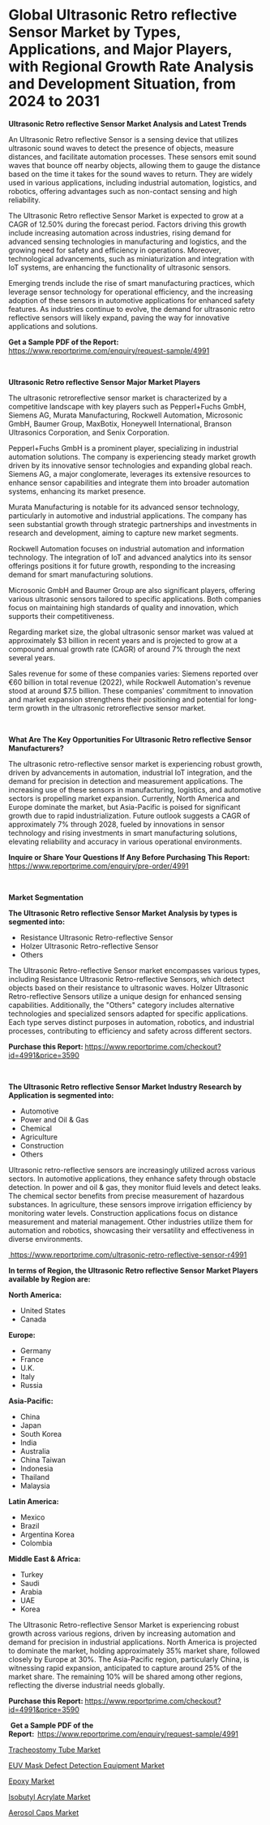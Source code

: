 <p><h1>Global Ultrasonic Retro reflective Sensor Market by Types, Applications, and Major Players, with Regional Growth Rate Analysis and Development Situation, from 2024 to 2031</h1></p><p><strong>Ultrasonic Retro reflective Sensor Market Analysis and Latest Trends</strong></p>
<p><p>An Ultrasonic Retro reflective Sensor is a sensing device that utilizes ultrasonic sound waves to detect the presence of objects, measure distances, and facilitate automation processes. These sensors emit sound waves that bounce off nearby objects, allowing them to gauge the distance based on the time it takes for the sound waves to return. They are widely used in various applications, including industrial automation, logistics, and robotics, offering advantages such as non-contact sensing and high reliability.</p><p>The Ultrasonic Retro reflective Sensor Market is expected to grow at a CAGR of 12.50% during the forecast period. Factors driving this growth include increasing automation across industries, rising demand for advanced sensing technologies in manufacturing and logistics, and the growing need for safety and efficiency in operations. Moreover, technological advancements, such as miniaturization and integration with IoT systems, are enhancing the functionality of ultrasonic sensors. </p><p>Emerging trends include the rise of smart manufacturing practices, which leverage sensor technology for operational efficiency, and the increasing adoption of these sensors in automotive applications for enhanced safety features. As industries continue to evolve, the demand for ultrasonic retro reflective sensors will likely expand, paving the way for innovative applications and solutions.</p></p>
<p><strong>Get a Sample PDF of the Report:&nbsp;</strong> <a href="https://www.reportprime.com/enquiry/request-sample/4991?utm_campaign=1133&utm_medium=2&utm_source=Github&utm_content=ia&utm_term=05112024&utm_id=ultrasonic-retro-reflective-sensor">https://www.reportprime.com/enquiry/request-sample/4991</a></p>
<p>&nbsp;</p>
<p><strong>Ultrasonic Retro reflective Sensor Major Market Players</strong></p>
<p><p>The ultrasonic retroreflective sensor market is characterized by a competitive landscape with key players such as Pepperl+Fuchs GmbH, Siemens AG, Murata Manufacturing, Rockwell Automation, Microsonic GmbH, Baumer Group, MaxBotix, Honeywell International, Branson Ultrasonics Corporation, and Senix Corporation. </p><p>Pepperl+Fuchs GmbH is a prominent player, specializing in industrial automation solutions. The company is experiencing steady market growth driven by its innovative sensor technologies and expanding global reach. Siemens AG, a major conglomerate, leverages its extensive resources to enhance sensor capabilities and integrate them into broader automation systems, enhancing its market presence.</p><p>Murata Manufacturing is notable for its advanced sensor technology, particularly in automotive and industrial applications. The company has seen substantial growth through strategic partnerships and investments in research and development, aiming to capture new market segments.</p><p>Rockwell Automation focuses on industrial automation and information technology. The integration of IoT and advanced analytics into its sensor offerings positions it for future growth, responding to the increasing demand for smart manufacturing solutions. </p><p>Microsonic GmbH and Baumer Group are also significant players, offering various ultrasonic sensors tailored to specific applications. Both companies focus on maintaining high standards of quality and innovation, which supports their competitiveness.</p><p>Regarding market size, the global ultrasonic sensor market was valued at approximately $3 billion in recent years and is projected to grow at a compound annual growth rate (CAGR) of around 7% through the next several years. </p><p>Sales revenue for some of these companies varies: Siemens reported over €60 billion in total revenue (2022), while Rockwell Automation's revenue stood at around $7.5 billion. These companies' commitment to innovation and market expansion strengthens their positioning and potential for long-term growth in the ultrasonic retroreflective sensor market.</p></p>
<p>&nbsp;</p>
<p><strong>What Are The Key Opportunities For Ultrasonic Retro reflective Sensor Manufacturers?</strong></p>
<p><p>The ultrasonic retro-reflective sensor market is experiencing robust growth, driven by advancements in automation, industrial IoT integration, and the demand for precision in detection and measurement applications. The increasing use of these sensors in manufacturing, logistics, and automotive sectors is propelling market expansion. Currently, North America and Europe dominate the market, but Asia-Pacific is poised for significant growth due to rapid industrialization. Future outlook suggests a CAGR of approximately 7% through 2028, fueled by innovations in sensor technology and rising investments in smart manufacturing solutions, elevating reliability and accuracy in various operational environments.</p></p>
<p><strong>Inquire or Share Your Questions If Any Before Purchasing This Report:</strong> <a href="https://www.reportprime.com/enquiry/pre-order/4991?utm_campaign=1133&utm_medium=2&utm_source=Github&utm_content=ia&utm_term=05112024&utm_id=ultrasonic-retro-reflective-sensor">https://www.reportprime.com/enquiry/pre-order/4991</a></p>
<p>&nbsp;</p>
<p><strong>Market Segmentation</strong></p>
<p><strong>The Ultrasonic Retro reflective Sensor Market Analysis by types is segmented into:</strong></p>
<p><ul><li>Resistance Ultrasonic Retro-reflective Sensor</li><li>Holzer Ultrasonic Retro-reflective Sensor</li><li>Others</li></ul></p>
<p><p>The Ultrasonic Retro-reflective Sensor market encompasses various types, including Resistance Ultrasonic Retro-reflective Sensors, which detect objects based on their resistance to ultrasonic waves. Holzer Ultrasonic Retro-reflective Sensors utilize a unique design for enhanced sensing capabilities. Additionally, the "Others" category includes alternative technologies and specialized sensors adapted for specific applications. Each type serves distinct purposes in automation, robotics, and industrial processes, contributing to efficiency and safety across different sectors.</p></p>
<p><strong>Purchase this Report:&nbsp;</strong><a href="https://www.reportprime.com/checkout?id=4991&price=3590&utm_campaign=1133&utm_medium=2&utm_source=Github&utm_content=ia&utm_term=05112024&utm_id=ultrasonic-retro-reflective-sensor">https://www.reportprime.com/checkout?id=4991&price=3590</a></p>
<p>&nbsp;</p>
<p><strong>The Ultrasonic Retro reflective Sensor Market Industry Research by Application is segmented into:</strong></p>
<p><ul><li>Automotive</li><li>Power and Oil & Gas</li><li>Chemical</li><li>Agriculture</li><li>Construction</li><li>Others</li></ul></p>
<p><p>Ultrasonic retro-reflective sensors are increasingly utilized across various sectors. In automotive applications, they enhance safety through obstacle detection. In power and oil & gas, they monitor fluid levels and detect leaks. The chemical sector benefits from precise measurement of hazardous substances. In agriculture, these sensors improve irrigation efficiency by monitoring water levels. Construction applications focus on distance measurement and material management. Other industries utilize them for automation and robotics, showcasing their versatility and effectiveness in diverse environments.</p></p>
<p><a href="https://www.reportprime.com/ultrasonic-retro-reflective-sensor-r4991?utm_campaign=1133&utm_medium=2&utm_source=Github&utm_content=ia&utm_term=05112024&utm_id=ultrasonic-retro-reflective-sensor">&nbsp;https://www.reportprime.com/ultrasonic-retro-reflective-sensor-r4991</a></p>
<p><strong>In terms of Region, the Ultrasonic Retro reflective Sensor Market Players available by Region are:</strong></p>
<p>
    <p> <strong> North America: </strong>
        <ul>
            <li>United States</li>
            <li>Canada</li>
        </ul>
        </p> 
    <p> <strong> Europe: </strong>
        <ul>
            <li>Germany</li>
            <li>France</li>
            <li>U.K.</li>
            <li>Italy</li>
            <li>Russia</li>
        </ul>
        </p> 
    <p> <strong> Asia-Pacific: </strong>
        <ul>
            <li>China</li>
            <li>Japan</li>
            <li>South Korea</li>
            <li>India</li>
            <li>Australia</li>
            <li>China Taiwan</li>
            <li>Indonesia</li>
            <li>Thailand</li>
            <li>Malaysia</li>
        </ul>
        </p> 
    <p> <strong> Latin America: </strong>
        <ul>
            <li>Mexico</li>
            <li>Brazil</li>
            <li>Argentina Korea</li>
            <li>Colombia</li>
        </ul>
        </p> 
    <p> <strong> Middle East & Africa: </strong>
        <ul>
            <li>Turkey</li>
            <li>Saudi</li>
            <li>Arabia</li>
            <li>UAE</li>
            <li>Korea</li>
        </ul>
    </p>
    </p>
<p><p>The Ultrasonic Retro-reflective Sensor Market is experiencing robust growth across various regions, driven by increasing automation and demand for precision in industrial applications. North America is projected to dominate the market, holding approximately 35% market share, followed closely by Europe at 30%. The Asia-Pacific region, particularly China, is witnessing rapid expansion, anticipated to capture around 25% of the market share. The remaining 10% will be shared among other regions, reflecting the diverse industrial needs globally.</p></p>
<p><strong>Purchase this Report: </strong><a href="https://www.reportprime.com/checkout?id=4991&price=3590&utm_campaign=1133&utm_medium=2&utm_source=Github&utm_content=ia&utm_term=05112024&utm_id=ultrasonic-retro-reflective-sensor">https://www.reportprime.com/checkout?id=4991&price=3590</a></p>
<p>&nbsp;<strong>Get a Sample PDF of the Report:&nbsp;&nbsp;</strong><a href="https://www.reportprime.com/enquiry/request-sample/4991?utm_campaign=1133&utm_medium=2&utm_source=Github&utm_content=ia&utm_term=05112024&utm_id=ultrasonic-retro-reflective-sensor">https://www.reportprime.com/enquiry/request-sample/4991</a></p>
<p><strong></strong></p>
<p><p><a href="https://issuu.com/reportprime-2/docs/tracheostomy-tube-market-size-2030._d1cf5ab645af5a?utm_campaign=1133&utm_medium=2&utm_source=Github&utm_content=ia&utm_term=05112024&utm_id=ultrasonic-retro-reflective-sensor">Tracheostomy Tube Market</a></p><p><a href="https://github.com/WillieWoodard/Market-Research-Report-List-6/blob/main/euv-mask-defect-detection-equipment-market.md?utm_campaign=1133&utm_medium=2&utm_source=Github&utm_content=ia&utm_term=05112024&utm_id=ultrasonic-retro-reflective-sensor">EUV Mask Defect Detection Equipment Market</a></p><p><a href="https://github.com/lakeishabuahb/Market-Research-Report-List-1/blob/main/epoxy-market.md?utm_campaign=1133&utm_medium=2&utm_source=Github&utm_content=ia&utm_term=05112024&utm_id=ultrasonic-retro-reflective-sensor">Epoxy Market</a></p><p><a href="https://github.com/rosalee3esue/Market-Research-Report-List-1/blob/main/isobutyl-acrylate-market.md?utm_campaign=1133&utm_medium=2&utm_source=Github&utm_content=ia&utm_term=05112024&utm_id=ultrasonic-retro-reflective-sensor">Isobutyl Acrylate Market</a></p><p><a href="https://github.com/sandygraoj2/Market-Research-Report-List-1/blob/main/aerosol-caps-market.md?utm_campaign=1133&utm_medium=2&utm_source=Github&utm_content=ia&utm_term=05112024&utm_id=ultrasonic-retro-reflective-sensor">Aerosol Caps Market</a></p></p>
